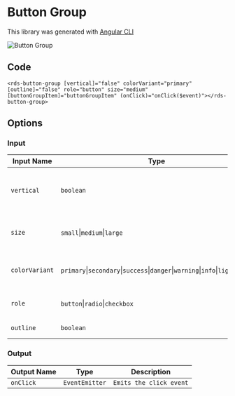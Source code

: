 # Button Group

This library was generated with [Angular CLI](https://github.com/angular/angular-cli)
<p align="left">
<img src="../../assets/button-group.png" alt="Button Group"/>
<p/>

## Code

`<rds-button-group [vertical]="false" colorVariant="primary" [outline]="false" role="button" size="medium" [buttonGroupItem]="buttonGroupItem" (onClick)="onClick($event)"></rds-button-group>`

## Options
### Input
<!-- prettier-ignore -->
| Input Name                  | Type                             |Example| Description                                                                  |
| --------------------------- | -------------------------------- |------------| ---------------------------------------------------------------------------- |
| `vertical`                     | `boolean`                            |"false"|Sets the button group to align vertical  |
| `size`                | `small`\|`medium`\|`large`                           |"small"   |Specify the size of the button group
| `colorVariant`                | `primary`\|`secondary`\|`success`\|`danger`\|`warning`\|`info`\|`light`\|`dark`|"primary"|For specifing color of the buttongroup |
| `role`                     |`button`\|`radio`\|`checkbox`   |"button"   |sets type of button in the group  | 
| `outline`                     | `boolean`                            |"true"|Sets outline for buttons  |   


### Output
| Output Name                 | Type          | Description                     |      
| --------------------------- | --------------|------------------|
| `onClick`                 |  `EventEmitter`  | `Emits the click event`  |
